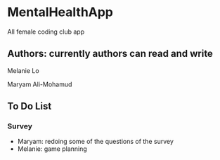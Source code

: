 # MentalHealthApp
All female coding club app

## Authors: currently authors can read and write ##
Melanie Lo

Maryam Ali-Mohamud

## To Do List ##

### Survey ###
- Maryam: redoing some of the questions of the survey
- Melanie: game planning
